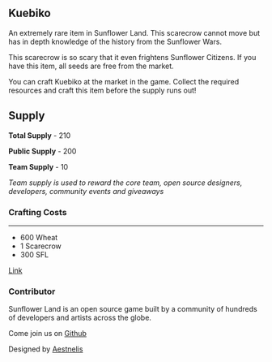 ## Kuebiko

An extremely rare item in Sunflower Land. This scarecrow cannot move but has in depth knowledge of the history from the Sunflower Wars.

This scarecrow is so scary that it even frightens Sunflower Citizens. If you have this item, all seeds are free from the market.

You can craft Kuebiko at the market in the game. Collect the required resources and craft this item before the supply runs out!

## Supply

**Total Supply** - 210

**Public Supply** - 200

**Team Supply** - 10

_Team supply is used to reward the core team, open source designers, developers, community events and giveaways_

### Crafting Costs

---

- 600 Wheat
- 1 Scarecrow
- 300 SFL

[Link](https://docs.sunflower-land.com/crafting-guide)

### Contributor

Sunflower Land is an open source game built by a community of hundreds of developers and artists across the globe.

Come join us on [Github](https://github.com/sunflower-land/sunflower-land)

Designed by [Aestnelis](https://twitter.com/containsapathy)
